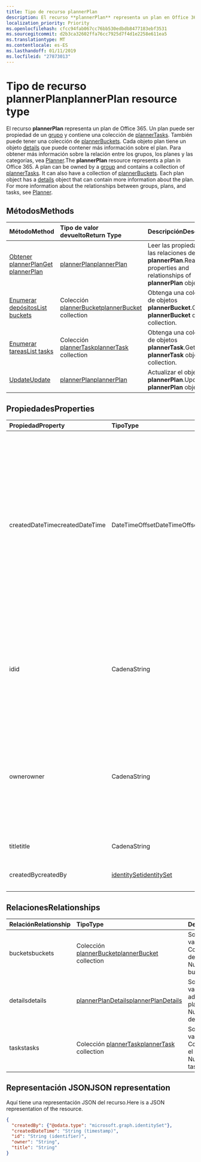 ```yaml
---
title: Tipo de recurso plannerPlan
description: El recurso **plannerPlan** representa un plan en Office 365. Un plan de puede pertenecer a un grupo y contiene una colección de plannerTasks. También puede tener una colección de plannerBuckets. Cada objeto de plan tiene un objeto de detalles que puede contener más información acerca del plan. Para obtener más información acerca de las relaciones entre los grupos, los planes y tareas, vea organizador.
localization_priority: Priority
ms.openlocfilehash: cfcc94fab067cc76bb530edbdb8477183ebf3531
ms.sourcegitcommit: d2b3ca32602ffa76cc7925d7f4d1e2258e611ea5
ms.translationtype: MT
ms.contentlocale: es-ES
ms.lasthandoff: 01/11/2019
ms.locfileid: "27873013"
---
```

# <a name="plannerplan-resource-type"></a><span data-ttu-id="8e590-107">Tipo de recurso plannerPlan</span><span class="sxs-lookup"><span data-stu-id="8e590-107">plannerPlan resource type</span></span>

<span data-ttu-id="8e590-p102">El recurso **plannerPlan** representa un plan de Office 365. Un plan puede ser propiedad de un [grupo](group.md) y contiene una colección de [plannerTasks](plannertask.md). También puede tener una colección de [plannerBuckets](plannerbucket.md). Cada objeto plan tiene un objeto [details](plannerplandetails.md) que puede contener más información sobre el plan. Para obtener más información sobre la relación entre los grupos, los planes y las categorías, vea [Planner](planner-overview.md).</span><span class="sxs-lookup"><span data-stu-id="8e590-p102">The **plannerPlan** resource represents a plan in Office 365. A plan can be owned by a [group](group.md) and contains a collection of [plannerTasks](plannertask.md). It can also have a collection of [plannerBuckets](plannerbucket.md). Each plan object has a [details](plannerplandetails.md) object that can contain more information about the plan. For more information about the relationships between groups, plans, and tasks, see [Planner](planner-overview.md).</span></span>

## <a name="methods"></a><span data-ttu-id="8e590-113">Métodos</span><span class="sxs-lookup"><span data-stu-id="8e590-113">Methods</span></span>

| <span data-ttu-id="8e590-114">Método</span><span class="sxs-lookup"><span data-stu-id="8e590-114">Method</span></span>           | <span data-ttu-id="8e590-115">Tipo de valor devuelto</span><span class="sxs-lookup"><span data-stu-id="8e590-115">Return Type</span></span>    |<span data-ttu-id="8e590-116">Descripción</span><span class="sxs-lookup"><span data-stu-id="8e590-116">Description</span></span>|
|:---------------|:--------|:----------|
|[<span data-ttu-id="8e590-117">Obtener plannerPlan</span><span class="sxs-lookup"><span data-stu-id="8e590-117">Get plannerPlan</span></span>](../api/plannerplan-get.md) | [<span data-ttu-id="8e590-118">plannerPlan</span><span class="sxs-lookup"><span data-stu-id="8e590-118">plannerPlan</span></span>](plannerplan.md) |<span data-ttu-id="8e590-119">Leer las propiedades y las relaciones del objeto **plannerPlan**.</span><span class="sxs-lookup"><span data-stu-id="8e590-119">Read properties and relationships of **plannerPlan** object.</span></span>|
|[<span data-ttu-id="8e590-120">Enumerar depósitos</span><span class="sxs-lookup"><span data-stu-id="8e590-120">List buckets</span></span>](../api/plannerplan-list-buckets.md) |<span data-ttu-id="8e590-121">Colección [plannerBucket](plannerbucket.md)</span><span class="sxs-lookup"><span data-stu-id="8e590-121">[plannerBucket](plannerbucket.md) collection</span></span>| <span data-ttu-id="8e590-122">Obtenga una colección de objetos **plannerBucket**.</span><span class="sxs-lookup"><span data-stu-id="8e590-122">Get a **plannerBucket** object collection.</span></span>|
|[<span data-ttu-id="8e590-123">Enumerar tareas</span><span class="sxs-lookup"><span data-stu-id="8e590-123">List tasks</span></span>](../api/plannerplan-list-tasks.md) |<span data-ttu-id="8e590-124">Colección [plannerTask](plannertask.md)</span><span class="sxs-lookup"><span data-stu-id="8e590-124">[plannerTask](plannertask.md) collection</span></span>| <span data-ttu-id="8e590-125">Obtenga una colección de objetos **plannerTask**.</span><span class="sxs-lookup"><span data-stu-id="8e590-125">Get a **plannerTask** object collection.</span></span>|
|[<span data-ttu-id="8e590-126">Update</span><span class="sxs-lookup"><span data-stu-id="8e590-126">Update</span></span>](../api/plannerplan-update.md) | [<span data-ttu-id="8e590-127">plannerPlan</span><span class="sxs-lookup"><span data-stu-id="8e590-127">plannerPlan</span></span>](plannerplan.md) |<span data-ttu-id="8e590-128">Actualizar el objeto **plannerPlan**.</span><span class="sxs-lookup"><span data-stu-id="8e590-128">Update **plannerPlan** object.</span></span> |

## <a name="properties"></a><span data-ttu-id="8e590-129">Propiedades</span><span class="sxs-lookup"><span data-stu-id="8e590-129">Properties</span></span>
| <span data-ttu-id="8e590-130">Propiedad</span><span class="sxs-lookup"><span data-stu-id="8e590-130">Property</span></span>     | <span data-ttu-id="8e590-131">Tipo</span><span class="sxs-lookup"><span data-stu-id="8e590-131">Type</span></span>   |<span data-ttu-id="8e590-132">Descripción</span><span class="sxs-lookup"><span data-stu-id="8e590-132">Description</span></span>|
|:---------------|:--------|:----------|
|<span data-ttu-id="8e590-133">createdDateTime</span><span class="sxs-lookup"><span data-stu-id="8e590-133">createdDateTime</span></span>|<span data-ttu-id="8e590-134">DateTimeOffset</span><span class="sxs-lookup"><span data-stu-id="8e590-134">DateTimeOffset</span></span>|<span data-ttu-id="8e590-p103">Solo lectura. Fecha y hora en que se creó el plan. El tipo de marca de tiempo representa la información de fecha y hora con el formato ISO 8601 y siempre pertenece a la zona horaria UTC. Por ejemplo, la medianoche UTC del 1 de enero de 2014 sería así: `'2014-01-01T00:00:00Z'`</span><span class="sxs-lookup"><span data-stu-id="8e590-p103">Read-only. Date and time at which the plan is created. The Timestamp type represents date and time information using ISO 8601 format and is always in UTC time. For example, midnight UTC on Jan 1, 2014 would look like this: `'2014-01-01T00:00:00Z'`</span></span>|
|<span data-ttu-id="8e590-139">id</span><span class="sxs-lookup"><span data-stu-id="8e590-139">id</span></span>|<span data-ttu-id="8e590-140">Cadena</span><span class="sxs-lookup"><span data-stu-id="8e590-140">String</span></span>| <span data-ttu-id="8e590-141">Solo lectura.</span><span class="sxs-lookup"><span data-stu-id="8e590-141">Read-only.</span></span> <span data-ttu-id="8e590-142">Identificador del plan.</span><span class="sxs-lookup"><span data-stu-id="8e590-142">ID of the plan.</span></span> <span data-ttu-id="8e590-143">Es 28 caracteres de largo y entre mayúsculas y minúsculas.</span><span class="sxs-lookup"><span data-stu-id="8e590-143">It is 28 characters long and case-sensitive.</span></span> <span data-ttu-id="8e590-144">[Validación de formato](planner-identifiers-disclaimer.md) se realiza en el servicio.</span><span class="sxs-lookup"><span data-stu-id="8e590-144">[Format validation](planner-identifiers-disclaimer.md) is done on the service.</span></span>|
|<span data-ttu-id="8e590-145">owner</span><span class="sxs-lookup"><span data-stu-id="8e590-145">owner</span></span>|<span data-ttu-id="8e590-146">Cadena</span><span class="sxs-lookup"><span data-stu-id="8e590-146">String</span></span>|<span data-ttu-id="8e590-147">Identificador del [grupo](group.md) que posee el plan.</span><span class="sxs-lookup"><span data-stu-id="8e590-147">ID of the [Group](group.md) that owns the plan.</span></span> <span data-ttu-id="8e590-148">Un grupo válido debe existir antes de que se puede establecer en este campo.</span><span class="sxs-lookup"><span data-stu-id="8e590-148">A valid group must exist before this field can be set.</span></span> <span data-ttu-id="8e590-149">Una vez establecida, esta propiedad no se puede actualizar.</span><span class="sxs-lookup"><span data-stu-id="8e590-149">After it is set, this property can’t be updated.</span></span>|
|<span data-ttu-id="8e590-150">title</span><span class="sxs-lookup"><span data-stu-id="8e590-150">title</span></span>|<span data-ttu-id="8e590-151">Cadena</span><span class="sxs-lookup"><span data-stu-id="8e590-151">String</span></span>|<span data-ttu-id="8e590-p106">Obligatorio. Título del plan.</span><span class="sxs-lookup"><span data-stu-id="8e590-p106">Required. Title of the plan.</span></span>|
|<span data-ttu-id="8e590-154">createdBy</span><span class="sxs-lookup"><span data-stu-id="8e590-154">createdBy</span></span>|[<span data-ttu-id="8e590-155">identitySet</span><span class="sxs-lookup"><span data-stu-id="8e590-155">identitySet</span></span>](identityset.md)|<span data-ttu-id="8e590-p107">Solo lectura. El usuario que creó el plan.</span><span class="sxs-lookup"><span data-stu-id="8e590-p107">Read-only. The user who created the plan.</span></span>|

## <a name="relationships"></a><span data-ttu-id="8e590-158">Relaciones</span><span class="sxs-lookup"><span data-stu-id="8e590-158">Relationships</span></span>
| <span data-ttu-id="8e590-159">Relación</span><span class="sxs-lookup"><span data-stu-id="8e590-159">Relationship</span></span> | <span data-ttu-id="8e590-160">Tipo</span><span class="sxs-lookup"><span data-stu-id="8e590-160">Type</span></span>   |<span data-ttu-id="8e590-161">Descripción</span><span class="sxs-lookup"><span data-stu-id="8e590-161">Description</span></span>|
|:---------------|:--------|:----------|
|<span data-ttu-id="8e590-162">buckets</span><span class="sxs-lookup"><span data-stu-id="8e590-162">buckets</span></span>|<span data-ttu-id="8e590-163">Colección [plannerBucket](plannerbucket.md)</span><span class="sxs-lookup"><span data-stu-id="8e590-163">[plannerBucket](plannerbucket.md) collection</span></span>| <span data-ttu-id="8e590-p108">Solo lectura. Admite valores NULL. Colección de depósitos del plan.</span><span class="sxs-lookup"><span data-stu-id="8e590-p108">Read-only. Nullable. Collection of buckets in the plan.</span></span>|
|<span data-ttu-id="8e590-167">details</span><span class="sxs-lookup"><span data-stu-id="8e590-167">details</span></span>|[<span data-ttu-id="8e590-168">plannerPlanDetails</span><span class="sxs-lookup"><span data-stu-id="8e590-168">plannerPlanDetails</span></span>](plannerplandetails.md)| <span data-ttu-id="8e590-p109">Solo lectura. Admite valores NULL. Detalles adicionales sobre el plan.</span><span class="sxs-lookup"><span data-stu-id="8e590-p109">Read-only. Nullable. Additional details about the plan.</span></span>|
|<span data-ttu-id="8e590-172">tasks</span><span class="sxs-lookup"><span data-stu-id="8e590-172">tasks</span></span>|<span data-ttu-id="8e590-173">Colección [plannerTask](plannertask.md)</span><span class="sxs-lookup"><span data-stu-id="8e590-173">[plannerTask](plannertask.md) collection</span></span>| <span data-ttu-id="8e590-p110">Solo lectura. Admite valores NULL. Colección de tareas en el plan.</span><span class="sxs-lookup"><span data-stu-id="8e590-p110">Read-only. Nullable. Collection of tasks in the plan.</span></span>|

## <a name="json-representation"></a><span data-ttu-id="8e590-177">Representación JSON</span><span class="sxs-lookup"><span data-stu-id="8e590-177">JSON representation</span></span>

<span data-ttu-id="8e590-178">Aquí tiene una representación JSON del recurso.</span><span class="sxs-lookup"><span data-stu-id="8e590-178">Here is a JSON representation of the resource.</span></span>

<!-- {
  "blockType": "resource",
  "baseType": "microsoft.graph.entity",
  "optionalProperties": [

  ],
  "@odata.type": "microsoft.graph.plannerPlan"
}-->

```json
{
  "createdBy": {"@odata.type": "microsoft.graph.identitySet"},
  "createdDateTime": "String (timestamp)",
  "id": "String (identifier)",
  "owner": "String",
  "title": "String"
}

```

<!-- uuid: 8fcb5dbc-d5aa-4681-8e31-b001d5168d79
2015-10-25 14:57:30 UTC -->
<!-- {
  "type": "#page.annotation",
  "description": "plannerPlan resource",
  "keywords": "",
  "section": "documentation",
  "tocPath": ""
}-->
